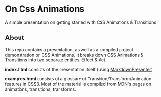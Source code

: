 # On Css Animations #

A simple presentation on getting started with CSS Animations & Transitions

## About ##

This repo contains a presentation, as well as a compiled project demonstration on CSS Animations. It breaks down CSS Animations & Transitions into two separate entities, Effect & Act. 

**index.html** consists of the presentation itself (using [MarkdownPresenter][presenter])

**examples.html** consists of a glossary of Transition/Transform/Animation features in CSS3. Most of the material is compiled from MDN's pages on animations, transitions, transforms. 

[presenter]: https://github.com/chrishulbert/MarkdownPresenter